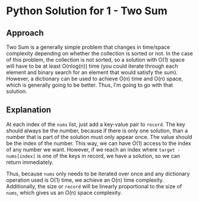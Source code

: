 # Python Solution for 1 - Two Sum

## Approach

Two Sum is a generally simple problem that changes in time/space complexity
depending on whether the collection is sorted or not. In the case of this
problem, the collection is not sorted, so a solution with O(1) space will have
to be at least O(nlog(n)) time (you could iterate through each element and
binary search for an element that would satisfy the sum). However, a dictionary
can be used to achieve O(n) time and O(n) space, which is generally going to be
better. Thus, I'm going to go with that solution.

## Explanation

At each index of the `nums` list, just add a key-value pair to `record`. The key
should always be the number, because if there is only one solution, than a
number that is part of the solution must only appear once. The value should be
the index of the number. This way, we can have O(1) access to the index of any
number we want. However, if we reach an index where `target - nums[index]` is
one of the keys in record, we have a solution, so we can return immediately.

Thus, because `nums` only needs to be iterated over once and any dictionary
operation used is O(1) time, we achieve an O(n) time complexity. Additionally,
the size or `record` will be linearly proportional to the size of `nums`, which
gives us an O(n) space complexity.
